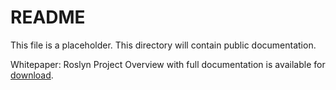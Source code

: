 README
======

This file is a placeholder.  This directory will contain public documentation.

Whitepaper: Roslyn Project Overview with full documentation is available for [download](https://www.microsoft.com/en-us/download/details.aspx?id=27744).
